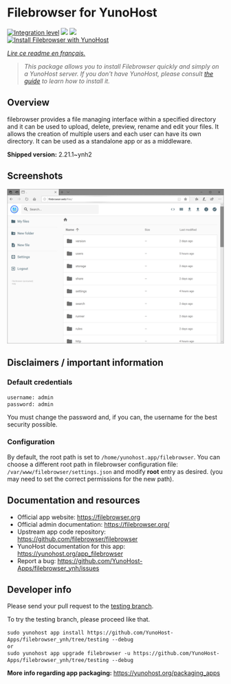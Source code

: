 <!--
N.B.: This README was automatically generated by https://github.com/YunoHost/apps/tree/master/tools/README-generator
It shall NOT be edited by hand.
-->

# Filebrowser for YunoHost

[![Integration level](https://dash.yunohost.org/integration/filebrowser.svg)](https://dash.yunohost.org/appci/app/filebrowser) ![](https://ci-apps.yunohost.org/ci/badges/filebrowser.status.svg) ![](https://ci-apps.yunohost.org/ci/badges/filebrowser.maintain.svg)  
[![Install Filebrowser with YunoHost](https://install-app.yunohost.org/install-with-yunohost.svg)](https://install-app.yunohost.org/?app=filebrowser)

*[Lire ce readme en français.](./README_fr.md)*

> *This package allows you to install Filebrowser quickly and simply on a YunoHost server.
If you don't have YunoHost, please consult [the guide](https://yunohost.org/#/install) to learn how to install it.*

## Overview

filebrowser provides a file managing interface within a specified directory and it can be used to upload, delete, preview, rename and edit your files. It allows the creation of multiple users and each user can have its own directory. It can be used as a standalone app or as a middleware.


**Shipped version:** 2.21.1~ynh2



## Screenshots

![](./doc/screenshots/spaces_-M8KDxOujDoPpJyJJ5_i_uploads_git-blob-9390768b0cbb83b1e7da55c0ae13ecd2d8fcb114_2.PNG)

## Disclaimers / important information

### Default credentials

```
username: admin
password: admin
```

You must change the password and, if you can, the username for the best security possible.

### Configuration

By default, the root path is set to `/home/yunohost.app/filebrowser`. You can choose a different root path in filebrowser configuration file: `/var/www/filebrowser/settings.json` and modify **root** entry as desired. (you may need to set the correct permissions for the new path).

## Documentation and resources

* Official app website: https://filebrowser.org
* Official admin documentation: https://filebrowser.org/
* Upstream app code repository: https://github.com/filebrowser/filebrowser
* YunoHost documentation for this app: https://yunohost.org/app_filebrowser
* Report a bug: https://github.com/YunoHost-Apps/filebrowser_ynh/issues

## Developer info

Please send your pull request to the [testing branch](https://github.com/YunoHost-Apps/filebrowser_ynh/tree/testing).

To try the testing branch, please proceed like that.
```
sudo yunohost app install https://github.com/YunoHost-Apps/filebrowser_ynh/tree/testing --debug
or
sudo yunohost app upgrade filebrowser -u https://github.com/YunoHost-Apps/filebrowser_ynh/tree/testing --debug
```

**More info regarding app packaging:** https://yunohost.org/packaging_apps